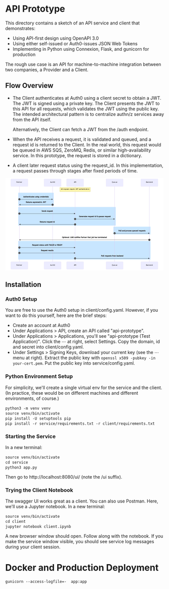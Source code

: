 # API Prototype

This directory contains a sketch of an API service and client that demonstrates:

- Using API-first design using OpenAPI 3.0
- Using either self-issued or Auth0-issues JSON Web Tokens
- Implementing in Python using Connexion, Flask, and gunicorn for production

The rough use case is an API for machine-to-machine integration between two companies, a Provider and a Client.

## Flow Overview

* The Client authenticates at Auth0 using a client secret to obtain a
  JWT. The JWT is signed using a private key. The Client presents the
  JWT to this API for all requests, which validates the JWT using the
  public key.  The intended architectural pattern is to centralize
  authn/z services away from the API itself.

  Alternatively, the Client can fetch a JWT from the /auth endpoint.

* When the API receives a request, it is validated and queued, and a
  request id is returned to the Client. In the real world, this
  request would be queued in AWS SQS, ZeroMQ, Redis, or similar
  high-availability service. In this prototype, the request is stored 
  in a dictionary.
  
* A client later request status using the request_id. In this implementation,
  a request passes through stages after fixed periods of time.


![Sequence Diagram](docs/sequence.png)


## Installation

### Auth0 Setup

You are free to use the Auth0 setup in client/config.yaml.  However, if you want to do this yourself, here are the brief steps:

- Create an account at Auth0
- Under Applications > API, create an API called "api-prototype".
- Under Applications > Applications, you'll see "api-prototype (Test Application)".  Click
  the ⋯ at right, select Settings. Copy the domain, id and secret into client/config.yaml.
- Under Settings > Signing Keys, download your current key (see the ⋯ menu at right).
  Extract the public key with `openssl x509 -pubkey -in your-cert.pem`. Put the public key into service/config.yaml.

### Python Environment Setup

For simplicity, we'll create a single virtual env for the service and the client.  (In practice, these would be on different machines and different environments, of course.)

    python3 -m venv venv
    source venv/bin/activate
    pip install -U setuptools pip
    pip install -r service/requirements.txt -r client/requirements.txt

### Starting the Service

In a new terminal:

    source venv/bin/activate
    cd service
    python3 app.py

Then go to http://localhost:8080/ui/ (note the /ui suffix).

### Trying the Client Notebook

The swagger UI works great as a client. You can also use Postman. Here, we'll use a Jupyter notebook.  In a new terminal:

    source venv/bin/activate
    cd client
    jupyter notebook client.ipynb

A new browser window should open. Follow along with the notebook.  If you make the service window visible, you should see service log messages during your client session.


# Docker and Production Deployment

    gunicorn --access-logfile=-  app:app




